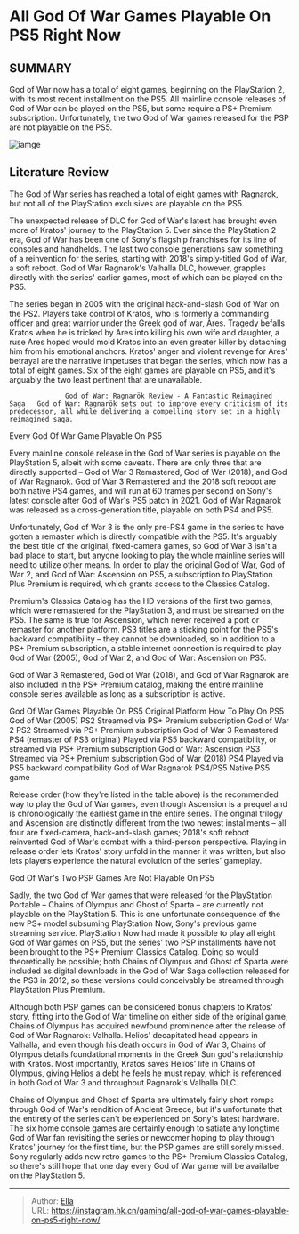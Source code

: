 # All God Of War Games Playable On PS5 Right Now


## SUMMARY 



  God of War now has a total of eight games, beginning on the PlayStation 2, with its most recent installment on the PS5.   All mainline console releases of God of War can be played on the PS5, but some require a PS&#43; Premium subscription.   Unfortunately, the two God of War games released for the PSP are not playable on the PS5.  

![iamge](https://static1.srcdn.com/wordpress/wp-content/uploads/2023/12/god-of-war-ps5.jpg)

## Literature Review

The God of War series has reached a total of eight games with Ragnarok, but not all of the PlayStation exclusives are playable on the PS5.




The unexpected release of DLC for God of War&#39;s latest has brought even more of Kratos&#39; journey to the PlayStation 5. Ever since the PlayStation 2 era, God of War has been one of Sony&#39;s flagship franchises for its line of consoles and handhelds. The last two console generations saw something of a reinvention for the series, starting with 2018&#39;s simply-titled God of War, a soft reboot. God of War Ragnarok&#39;s Valhalla DLC, however, grapples directly with the series&#39; earlier games, most of which can be played on the PS5.




The series began in 2005 with the original hack-and-slash God of War on the PS2. Players take control of Kratos, who is formerly a commanding officer and great warrior under the Greek god of war, Ares. Tragedy befalls Kratos when he is tricked by Ares into killing his own wife and daughter, a ruse Ares hoped would mold Kratos into an even greater killer by detaching him from his emotional anchors. Kratos&#39; anger and violent revenge for Ares&#39; betrayal are the narrative impetuses that began the series, which now has a total of eight games. Six of the eight games are playable on PS5, and it&#39;s arguably the two least pertinent that are unavailable.

                  God of War: Ragnarök Review - A Fantastic Reimagined Saga   God of War: Ragnarök sets out to improve every criticism of its predecessor, all while delivering a compelling story set in a highly reimagined saga.   


 Every God Of War Game Playable On PS5 
         




Every mainline console release in the God of War series is playable on the PlayStation 5, albeit with some caveats. There are only three that are directly supported – God of War 3 Remastered, God of War (2018), and God of War Ragnarok. God of War 3 Remastered and the 2018 soft reboot are both native PS4 games, and will run at 60 frames per second on Sony&#39;s latest console after God of War&#39;s PS5 patch in 2021. God of War Ragnarok was released as a cross-generation title, playable on both PS4 and PS5.

Unfortunately, God of War 3 is the only pre-PS4 game in the series to have gotten a remaster which is directly compatible with the PS5. It&#39;s arguably the best title of the original, fixed-camera games, so God of War 3 isn&#39;t a bad place to start, but anyone looking to play the whole mainline series will need to utilize other means. In order to play the original God of War, God of War 2, and God of War: Ascension on PS5, a subscription to PlayStation Plus Premium is required, which grants access to the Classics Catalog.




Premium&#39;s Classics Catalog has the HD versions of the first two games, which were remastered for the PlayStation 3, and must be streamed on the PS5. The same is true for Ascension, which never received a port or remaster for another platform. PS3 titles are a sticking point for the PS5&#39;s backward compatibility – they cannot be downloaded, so in addition to a PS&#43; Premium subscription, a stable internet connection is required to play God of War (2005), God of War 2, and God of War: Ascension on PS5.



God of War 3 Remastered, God of War (2018), and God of War Ragnarok are also included in the PS&#43; Premium catalog, making the entire mainline console series available as long as a subscription is active.




 God Of War Games Playable On PS5  Original Platform  How To Play On PS5   God of War (2005)  PS2  Streamed via PS&#43; Premium subscription   God of War 2  PS2  Streamed via PS&#43; Premium subscription   God of War 3 Remastered  PS4 (remaster of PS3 original)  Played via PS5 backward compatibility, or streamed via PS&#43; Premium subscription   God of War: Ascension  PS3  Streamed via PS&#43; Premium subscription   God of War (2018)  PS4  Played via PS5 backward compatibility   God of War Ragnarok  PS4/PS5  Native PS5 game   






Release order (how they&#39;re listed in the table above) is the recommended way to play the God of War games, even though Ascension is a prequel and is chronologically the earliest game in the entire series. The original trilogy and Ascension are distinctly different from the two newest installments – all four are fixed-camera, hack-and-slash games; 2018&#39;s soft reboot reinvented God of War&#39;s combat with a third-person perspective. Playing in release order lets Kratos&#39; story unfold in the manner it was written, but also lets players experience the natural evolution of the series&#39; gameplay.



 God Of War&#39;s Two PSP Games Are Not Playable On PS5 
          

Sadly, the two God of War games that were released for the PlayStation Portable – Chains of Olympus and Ghost of Sparta – are currently not playable on the PlayStation 5. This is one unfortunate consequence of the new PS&#43; model subsuming PlayStation Now, Sony&#39;s previous game streaming service. PlayStation Now had made it possible to play all eight God of War games on PS5, but the series&#39; two PSP installments have not been brought to the PS&#43; Premium Classics Catalog. Doing so would theoretically be possible; both Chains of Olympus and Ghost of Sparta were included as digital downloads in the God of War Saga collection released for the PS3 in 2012, so these versions could conceivably be streamed through PlayStation Plus Premium.




Although both PSP games can be considered bonus chapters to Kratos&#39; story, fitting into the God of War timeline on either side of the original game, Chains of Olympus has acquired newfound prominence after the release of God of War Ragnarok: Valhalla. Helios&#39; decapitated head appears in Valhalla, and even though his death occurs in God of War 3, Chains of Olympus details foundational moments in the Greek Sun god&#39;s relationship with Kratos. Most importantly, Kratos saves Helios&#39; life in Chains of Olympus, giving Helios a debt he feels he must repay, which is referenced in both God of War 3 and throughout Ragnarok&#39;s Valhalla DLC.

Chains of Olympus and Ghost of Sparta are ultimately fairly short romps through God of War&#39;s rendition of Ancient Greece, but it&#39;s unfortunate that the entirety of the series can&#39;t be experienced on Sony&#39;s latest hardware. The six home console games are certainly enough to satiate any longtime God of War fan revisiting the series or newcomer hoping to play through Kratos&#39; journey for the first time, but the PSP games are still sorely missed. Sony regularly adds new retro games to the PS&#43; Premium Classics Catalog, so there&#39;s still hope that one day every God of War game will be availalbe on the PlayStation 5.






---

> Author: [Ella](https://instagram.hk.cn/)  
> URL: https://instagram.hk.cn/gaming/all-god-of-war-games-playable-on-ps5-right-now/  

